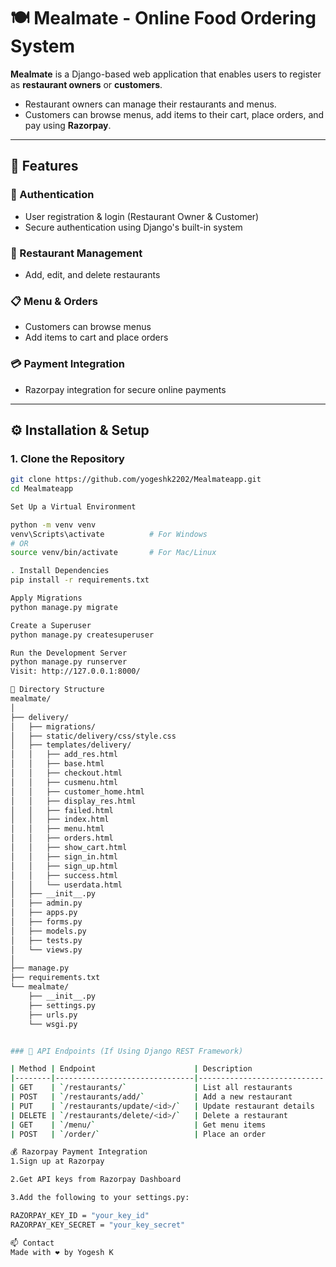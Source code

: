 
# 🍽️ Mealmate - Online Food Ordering System

**Mealmate** is a Django-based web application that enables users to register as **restaurant owners** or **customers**.  
- Restaurant owners can manage their restaurants and menus.  
- Customers can browse menus, add items to their cart, place orders, and pay using **Razorpay**.

---

## 🚀 Features

### 🔐 Authentication
- User registration & login (Restaurant Owner & Customer)
- Secure authentication using Django's built-in system

### 🏪 Restaurant Management
- Add, edit, and delete restaurants

### 📋 Menu & Orders
- Customers can browse menus
- Add items to cart and place orders

### 💳 Payment Integration
- Razorpay integration for secure online payments

---

## ⚙️ Installation & Setup

### 1. Clone the Repository
```bash
git clone https://github.com/yogeshk2202/Mealmateapp.git
cd Mealmateapp

Set Up a Virtual Environment

python -m venv venv
venv\Scripts\activate          # For Windows
# OR
source venv/bin/activate       # For Mac/Linux

. Install Dependencies
pip install -r requirements.txt

Apply Migrations
python manage.py migrate

Create a Superuser
python manage.py createsuperuser

Run the Development Server
python manage.py runserver
Visit: http://127.0.0.1:8000/

📁 Directory Structure
mealmate/
│
├── delivery/
│   ├── migrations/
│   ├── static/delivery/css/style.css
│   ├── templates/delivery/
│   │   ├── add_res.html
│   │   ├── base.html
│   │   ├── checkout.html
│   │   ├── cusmenu.html
│   │   ├── customer_home.html
│   │   ├── display_res.html
│   │   ├── failed.html
│   │   ├── index.html
│   │   ├── menu.html
│   │   ├── orders.html
│   │   ├── show_cart.html
│   │   ├── sign_in.html
│   │   ├── sign_up.html
│   │   ├── success.html
│   │   └── userdata.html
│   ├── __init__.py
│   ├── admin.py
│   ├── apps.py
│   ├── forms.py
│   ├── models.py
│   ├── tests.py
│   └── views.py
│
├── manage.py
├── requirements.txt
└── mealmate/
    ├── __init__.py
    ├── settings.py
    ├── urls.py
    └── wsgi.py


### 🔌 API Endpoints (If Using Django REST Framework)

| Method | Endpoint                      | Description                |
|--------|-------------------------------|----------------------------|
| GET    | `/restaurants/`               | List all restaurants       |
| POST   | `/restaurants/add/`           | Add a new restaurant       |
| PUT    | `/restaurants/update/<id>/`   | Update restaurant details  |
| DELETE | `/restaurants/delete/<id>/`   | Delete a restaurant        |
| GET    | `/menu/`                      | Get menu items             |
| POST   | `/order/`                     | Place an order             |

💰 Razorpay Payment Integration
1.Sign up at Razorpay

2.Get API keys from Razorpay Dashboard

3.Add the following to your settings.py:

RAZORPAY_KEY_ID = "your_key_id"
RAZORPAY_KEY_SECRET = "your_key_secret"

📫 Contact
Made with ❤️ by Yogesh K


